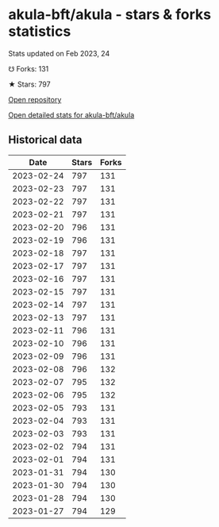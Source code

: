 # akula-bft/akula - stars & forks statistics

Stats updated on Feb 2023, 24

☋ Forks: 131

★ Stars: 797

[Open repository](https://github.com/akula-bft/akula)

[Open detailed stats for akula-bft/akula](https://reviewgithub.com/rep/akula-bft/akula)

## Historical data
| Date | Stars | Forks |
|------|-------|-------|
| 2023-02-24 | 797 | 131 | 
| 2023-02-23 | 797 | 131 | 
| 2023-02-22 | 797 | 131 | 
| 2023-02-21 | 797 | 131 | 
| 2023-02-20 | 796 | 131 | 
| 2023-02-19 | 796 | 131 | 
| 2023-02-18 | 797 | 131 | 
| 2023-02-17 | 797 | 131 | 
| 2023-02-16 | 797 | 131 | 
| 2023-02-15 | 797 | 131 | 
| 2023-02-14 | 797 | 131 | 
| 2023-02-13 | 797 | 131 | 
| 2023-02-11 | 796 | 131 | 
| 2023-02-10 | 796 | 131 | 
| 2023-02-09 | 796 | 131 | 
| 2023-02-08 | 796 | 132 | 
| 2023-02-07 | 795 | 132 | 
| 2023-02-06 | 795 | 132 | 
| 2023-02-05 | 793 | 131 | 
| 2023-02-04 | 793 | 131 | 
| 2023-02-03 | 793 | 131 | 
| 2023-02-02 | 794 | 131 | 
| 2023-02-01 | 794 | 131 | 
| 2023-01-31 | 794 | 130 | 
| 2023-01-30 | 794 | 130 | 
| 2023-01-28 | 794 | 130 | 
| 2023-01-27 | 794 | 129 | 

